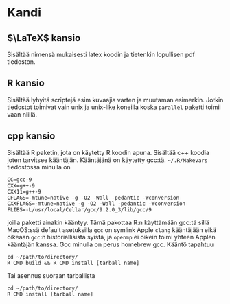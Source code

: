 # Kandi

## $\LaTeX$ kansio

Sisältää nimensä mukaisesti latex koodin ja tietenkin lopullisen pdf tiedoston.

## R kansio

Sisältää lyhyitä scriptejä esim kuvaajia varten ja muutaman esimerkin. Jotkin tiedostot toimivat vain unix ja unix-like koneilla koska ```parallel``` paketti toimii vaan niillä.

## cpp kansio 

Sisältää R paketin, jota on käytetty R koodin apuna. Sisältää c++ koodia joten tarvitsee kääntäjän. Kääntäjänä on käytetty gcc:tä. `~/.R/Makevars` tiedostossa minulla on 

```
CC=gcc-9
CXX=g++-9
CXX11=g++-9
CFLAGS=-mtune=native -g -O2 -Wall -pedantic -Wconversion
CXXFLAGS=-mtune=native -g -O2 -Wall -pedantic -Wconversion
FLIBS=-L/usr/local/Cellar/gcc/9.2.0_3/lib/gcc/9
```

joilla paketti ainakin kääntyy. Tämä pakottaa R:n käyttämään gcc:tä sillä MacOS:ssä default asetuksilla `gcc` on symlink Apple `clang` kääntäjään eikä oikeaan `gcc`:n historiallisista syistä, ja `openmp` ei oikein toimi yhteen Applen kääntäjän kanssa. Gcc minulla on perus homebrew gcc. Kääntö tapahtuu

```
cd ~/path/to/directory/
R CMD build && R CMD install [tarball name]
```

Tai asennus suoraan tarballista

```
cd ~/path/to/directory/
R CMD install [tarball name]
```

